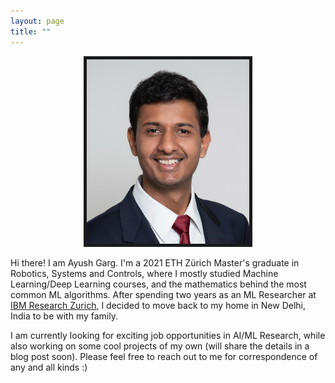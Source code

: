 ```yaml
---
layout: page
title: ""
---
```


<p align="center"><img src="CV_Latex_Photo.jpg" title= "Me in Aug 2022" height=295 width=260 border=5></p>


Hi there! I am Ayush Garg. I'm a 2021 ETH Zürich Master's graduate in Robotics, Systems and Controls, where I mostly studied Machine Learning/Deep Learning courses, and the mathematics behind the most common ML algorithms. After spending two years as an ML Researcher at [IBM Research Zurich](https://www.zurich.ibm.com/), I decided to move back to my home in New Delhi, India to be with my family.

I am currently looking for exciting job opportunities in AI/ML Research, while also working on some cool projects of my own (will share the details in a blog post soon). Please feel free to reach out to me for correspondence of any and all kinds :)

